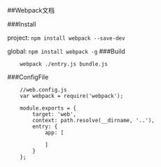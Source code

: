 ##Webpack文档

###Install

project: `npm install webpack --save-dev`

global: `npm install webpack -g`
###Build

        webpack ./entry.js bundle.js
###ConfigFile

        //web.config.js
        var webpack = require('webpack');
        
        module.exports = {
            target: 'web',
            context: path.resolve(__dirname, '..'),
            entry: {
                app: [
                    
                ]
            }
        };
        